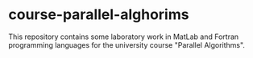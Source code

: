 # course-parallel-alghorims
This repository contains some laboratory work in MatLab and Fortran programming languages for the university course "Parallel Algorithms". 
